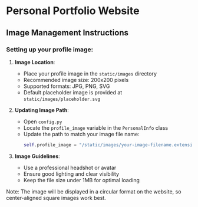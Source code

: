 # Personal Portfolio Website

## Image Management Instructions

### Setting up your profile image:

1. **Image Location**:
   - Place your profile image in the `static/images` directory
   - Recommended image size: 200x200 pixels
   - Supported formats: JPG, PNG, SVG
   - Default placeholder image is provided at `static/images/placeholder.svg`

2. **Updating Image Path**:
   - Open `config.py`
   - Locate the `profile_image` variable in the `PersonalInfo` class
   - Update the path to match your image file name:
     ```python
     self.profile_image = "/static/images/your-image-filename.extension"
     ```
   
3. **Image Guidelines**:
   - Use a professional headshot or avatar
   - Ensure good lighting and clear visibility
   - Keep the file size under 1MB for optimal loading

Note: The image will be displayed in a circular format on the website, so center-aligned square images work best.
